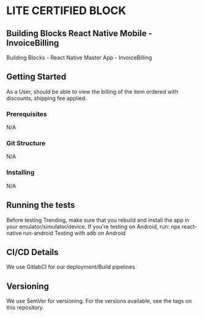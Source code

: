 # LITE CERTIFIED BLOCK

## Building Blocks React Native Mobile -  InvoiceBilling

Building Blocks - React Native Master App - InvoiceBilling

## Getting Started
As a User, should be able to view the billing of the item ordered with discounts, shipping fee applied.

### Prerequisites
N/A

### Git Structure
N/A

### Installing
N/A

## Running the tests
Before testing Trending, make sure that you rebuild and install the app in your emulator/simulator/device.
If you're testing on Android, run:
npx react-native run-android
Testing with adb on Android​

## CI/CD Details
We use GitlabCI for our deployment/Build pipelines

## Versioning
We use SemVer for versioning. For the versions available, see the tags on this repository.